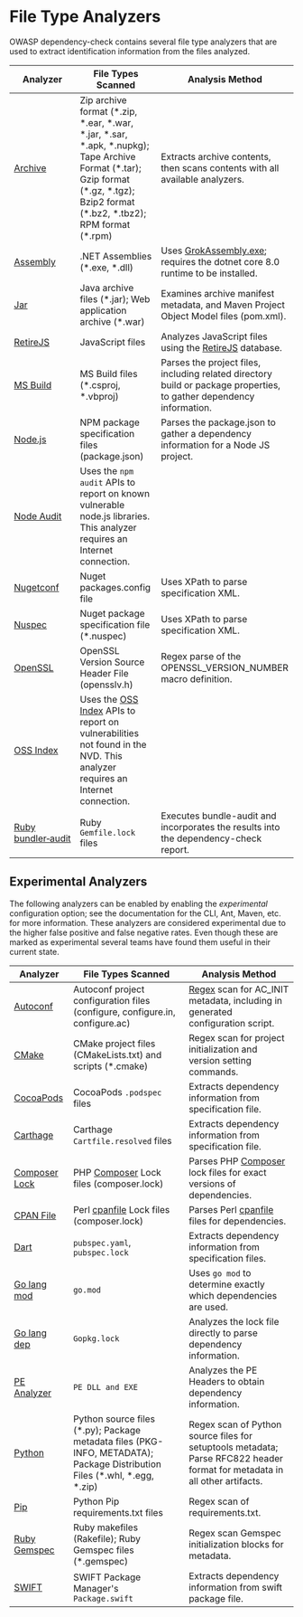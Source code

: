 File Type Analyzers
====================
OWASP dependency-check contains several file type analyzers that are used
to extract identification information from the files analyzed.

| Analyzer | File Types Scanned | Analysis Method |
| -------- | ------------------ | --------------- |
| [Archive](./archive-analyzer.html) | Zip archive format (\*.zip, \*.ear, \*.war, \*.jar, \*.sar, \*.apk, \*.nupkg); Tape Archive Format (\*.tar); Gzip format (\*.gz, \*.tgz); Bzip2 format (\*.bz2, \*.tbz2); RPM format (\*.rpm) | Extracts archive contents, then scans contents with all available analyzers. |
| [Assembly](./assembly-analyzer.html) | .NET Assemblies (\*.exe, \*.dll) | Uses [GrokAssembly.exe](https://github.com/colezlaw/GrokAssembly); requires the dotnet core 8.0 runtime to be installed. |
| [Jar](./jar-analyzer.html) | Java archive files (\*.jar); Web application archive (\*.war) | Examines archive manifest metadata, and Maven Project Object Model files (pom.xml). |
| [RetireJS](./retirejs-analyzer.html) | JavaScript files | Analyzes JavaScript files using the [RetireJS](https://github.com/RetireJS/retire.js) database. |
| [MS Build](./msbuild.html) | MS Build files (\*.csproj, \*.vbproj) | Parses the project files, including related directory build or package properties, to gather dependency information. |
| [Node.js](./nodejs.html) | NPM package specification files (package.json) | Parses the package.json to gather a dependency information for a Node JS project. |
| [Node Audit](./node-audit-analyzer.html) | Uses the `npm audit` APIs to report on known vulnerable node.js libraries. This analyzer requires an Internet connection. |
| [Nugetconf](./nugetconf-analyzer.html) | Nuget packages.config file | Uses XPath to parse specification XML. |
| [Nuspec](./nuspec-analyzer.html) | Nuget package specification file (\*.nuspec) | Uses XPath to parse specification XML. |
| [OpenSSL](./openssl.html) | OpenSSL Version Source Header File (opensslv.h) | Regex parse of the OPENSSL_VERSION_NUMBER macro definition. |
| [OSS Index](./oss-index-analyzer.html) | Uses the [OSS Index](https://ossindex.sonatype.org/) APIs to report on vulnerabilities not found in the NVD. This analyzer requires an Internet connection. |
| [Ruby bundler&#8209;audit](./bundle-audit.html) | Ruby `Gemfile.lock` files | Executes bundle-audit and incorporates the results into the dependency-check report. |

Experimental Analyzers
----------------------
The following analyzers can be enabled by enabling the _experimental_ configuration
option; see the documentation for the CLI, Ant, Maven, etc. for more information.
These analyzers are considered experimental due to the higher false positive and
false negative rates. Even though these are marked as experimental
several teams have found them useful in their current state.

| Analyzer | File Types Scanned | Analysis Method |
| -------- | ------------------ | --------------- |
| [Autoconf](./autoconf.html) | Autoconf project configuration files (configure, configure.in, configure.ac) | [Regex](https://en.wikipedia.org/wiki/Regular_expression) scan for AC_INIT metadata, including in generated configuration script. |
| [CMake](./cmake.html) | CMake project files (CMakeLists.txt) and scripts (\*.cmake) | Regex scan for project initialization and version setting commands. |
| [CocoaPods](./cocoapods.html) | CocoaPods `.podspec` files | Extracts dependency information from specification file. |
| [Carthage](./carthage.html) | Carthage `Cartfile.resolved` files | Extracts dependency information from specification file. |
| [Composer Lock](./composer-lock.html) | PHP [Composer](http://getcomposer.org) Lock files (composer.lock) | Parses PHP [Composer](http://getcomposer.org) lock files for exact versions of dependencies. |
| [CPAN File](./cpanfile.html) | Perl [cpanfile](https://metacpan.org/pod/distribution/Module-CPANfile/lib/cpanfile.pod) Lock files (composer.lock) | Parses Perl [cpanfile](https://metacpan.org/pod/distribution/Module-CPANfile/lib/cpanfile.pod) files for dependencies. |
| [Dart](./dart.html) | `pubspec.yaml`, `pubspec.lock` | Extracts dependency information from specification files. |
| [Go lang mod](./golang-mod.html) | `go.mod`| Uses `go mod` to determine exactly which dependencies are used. |
| [Go lang dep](./golang-dep.html) | `Gopkg.lock` | Analyzes the lock file directly to parse dependency information. |
| [PE Analyzer](./pe-analyzer.html) | `PE DLL and EXE` | Analyzes the PE Headers to obtain dependency information. |
| [Python](./python.html) | Python source files (\*.py); Package metadata files (PKG-INFO, METADATA); Package Distribution Files (\*.whl, \*.egg, \*.zip) | Regex scan of Python source files for setuptools metadata; Parse RFC822 header format for metadata in all other artifacts. |
| [Pip](./pip.html) | Python Pip requirements.txt files | Regex scan of requirements.txt. |
| [Ruby Gemspec](./ruby-gemspec.html) | Ruby makefiles (Rakefile); Ruby Gemspec files (\*.gemspec) | Regex scan Gemspec initialization blocks for metadata. |
| [SWIFT](./swift.html) | SWIFT Package Manager's `Package.swift` | Extracts dependency information from swift package file. |
